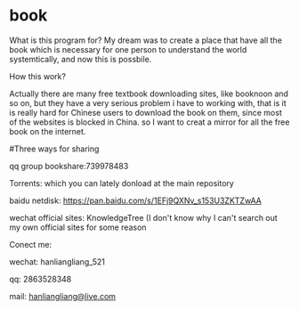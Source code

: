 # book
What is this program for? 
My dream was to create a place that have all the book which is necessary for one person to understand the world systemtically, and now this is possbile. 

How this work?

Actually there are many free textbook downloading sites, like booknoon and so on, but they have a very serious problem i have to working with, that is it is really hard for Chinese users to download the book on them, since most of the websites is blocked in China. so I want to creat a mirror for all the free book on the internet. 

#Three ways for sharing

qq group   bookshare:739978483

Torrents: which you can lately donload at the main repository

baidu netdisk: https://pan.baidu.com/s/1EFj9QXNv_s153U3ZKTZwAA

wechat official sites: KnowledgeTree (I don't know why I can't search out my own official sites for some reason


Conect me:

wechat: hanliangliang_521

qq: 2863528348

mail: hanliangliang@live.com


